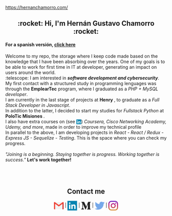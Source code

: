 https://hernanchamorro.com/

<h2 align="center">:rocket: Hi, I'm Hernán Gustavo Chamorro :rocket:</h2><p>
<h4>For a spanish versión, <a href="https://github.com/acroooo/acroooo/blob/master/es/README.md">click here</a></h4>
<p>Welcome to my repo, the storage where I keep code made based on the knowledge that I have been absorbing over the years. One of my goals is to be able to work for first time in IT at developer, generating an impact on users around the world.<br>
:telescope: I am interested in <b><i>software development and cybersecurity</i></b>. <br>
My first contact with a structured study in programming lenguages was through the <b>EmplearTec</b> program, where I graduated as a <i>PHP + MySQL developer</i>.<br>
I am currently in the last stage of projects at <b> Henry </b>, to graduate as a <i>Full Stack Developer in Javascript</i>.<br />
In addition to the latter, I decided to start my studies for <i>Fullstack Python</i> at <b> PoloTic Misiones </b>. <br />
  I also have extra courses on (see <a href="https://www.linkedin.com/in/hernangustavochamorro/" align="center"><img src="https://github.com/acroooo/acroooo/blob/master/img/linkedin.png" width="15" height="15" align="center"></img></a>)<i> Coursera, Cisco Networking Academy, Udemy, and more</i>, made in order to improve my technical profile<br />
In parallel to the above, I am developing projects in <i>React - React / Redux - Express JS - Sequelize - Testing</i>. This is the space where you can check my progress.<br /><br />
<i>"Joining is a beginning. Staying together is progress. Working together is success."</i>
<b>Let's work together!</b>
</p>
<br />
<br />
<h2 align=center>Contact me</h2>
<p align="center">
<a href="mailto:hernang.work@gmail.com" align="center"><img src="https://github.com/acroooo/acroooo/blob/master/img/gmail.png" width="30" height="30" align="center" /></img></a> | 
<a href="https://www.linkedin.com/in/hernangustavochamorro/" align="center"><img src="https://github.com/acroooo/acroooo/blob/master/img/linkedin.png" width="30" height="30" align="center"></img></a> | 
<a href="https://medium.com/@hernang.work" align="center"><img src="https://github.com/acroooo/acroooo/blob/master/img/medio.png" width="30" height="30" align="center"></img></a> | 
<a href="https://twitter.com/Hernan_frontdev" align="center"><img src="https://github.com/acroooo/acroooo/blob/master/img/twitter.png" width="30" height="30" align="center"></img></a> | 
<a href="https://www.instagram.com/hernancode/" align="center"><img src="https://github.com/acroooo/acroooo/blob/master/img/instagram.png" width="30" height="30" align="center"></img></a>
</p>
